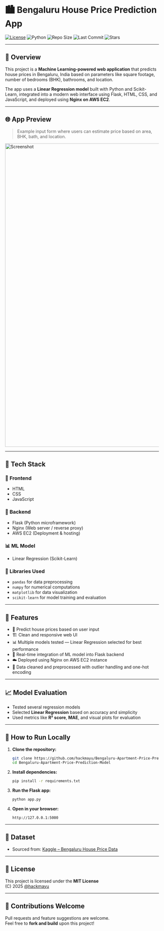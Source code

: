 # 🏙️ **Bengaluru House Price Prediction App**

[![License](https://img.shields.io/github/license/hackmayu/Bengaluru-Apartment-Price-Prediction-Model)](https://github.com/hackmayu/Bengaluru-Apartment-Price-Prediction-Model/blob/main/LICENSE)
![Python](https://img.shields.io/badge/python-3.8%2B-blue)
![Repo Size](https://img.shields.io/github/repo-size/hackmayu/Bengaluru-Apartment-Price-Prediction-Model)
![Last Commit](https://img.shields.io/github/last-commit/hackmayu/Bengaluru-Apartment-Price-Prediction-Model)
![Stars](https://img.shields.io/github/stars/hackmayu/Bengaluru-Apartment-Price-Prediction-Model?style=social)

---

## 🌟 **Overview**

This project is a **Machine Learning-powered web application** that predicts house prices in Bengaluru, India based on parameters like square footage, number of bedrooms (BHK), bathrooms, and location.

The app uses a **Linear Regression model** built with Python and Scikit-Learn, integrated into a modern web interface using Flask, HTML, CSS, and JavaScript, and deployed using **Nginx on AWS EC2**.

---

## 🌐 **App Preview**

> Example input form where users can estimate price based on area, BHK, bath, and location.

<img width="1919" height="991" alt="Screenshot" src="https://github.com/user-attachments/assets/42697b60-d268-4d31-9b70-02a3a9b076b1" />


---

## 🚀 **Tech Stack**

### 🔧 **Frontend**
- HTML  
- CSS  
- JavaScript  

### 🔗 **Backend**
- Flask (Python microframework)  
- Nginx (Web server / reverse proxy)  
- AWS EC2 (Deployment & hosting)  

### 📊 **ML Model**
- Linear Regression (Scikit-Learn)  

### 🧰 **Libraries Used**
- `pandas` for data preprocessing  
- `numpy` for numerical computations  
- `matplotlib` for data visualization  
- `scikit-learn` for model training and evaluation  

---

## 🎯 **Features**

- 📌 Predict house prices based on user input  
- 🏗️ Clean and responsive web UI  
- 📊 Multiple models tested — Linear Regression selected for best performance  
- 🔄 Real-time integration of ML model into Flask backend  
- ☁️ Deployed using Nginx on AWS EC2 instance  
- 🧹 Data cleaned and preprocessed with outlier handling and one-hot encoding  

---

## 📈 **Model Evaluation**

- Tested several regression models  
- Selected **Linear Regression** based on accuracy and simplicity  
- Used metrics like **R² score**, **MAE**, and visual plots for evaluation  

---

## 📁 **How to Run Locally**

1. **Clone the repository:**
   ```bash
   git clone https://github.com/hackmayu/Bengaluru-Apartment-Price-Prediction-Model.git
   cd Bengaluru-Apartment-Price-Prediction-Model
   ```

2. **Install dependencies:**
   ```bash
   pip install -r requirements.txt
   ```

3. **Run the Flask app:**
   ```bash
   python app.py
   ```

4. **Open in your browser:**
   ```
   http://127.0.0.1:5000
   ```

---

## 📂 **Dataset**

- Sourced from: [Kaggle – Bengaluru House Price Data](https://www.kaggle.com/datasets/amitabhajoy/bengaluru-house-price-data)

---

## 📜 **License**

This project is licensed under the **MIT License**  
(C) 2025 [@hackmayu](https://github.com/hackmayu)

---

## 🙌 **Contributions Welcome**

Pull requests and feature suggestions are welcome.  
Feel free to **fork and build** upon this project!
